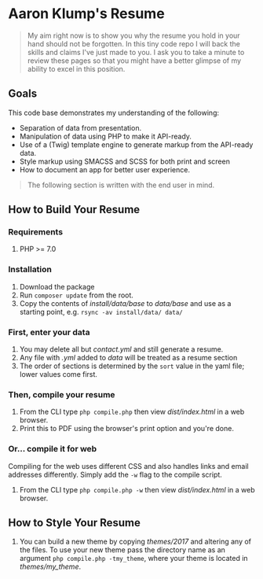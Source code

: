 # Aaron Klump's Resume

> My aim right now is to show you why the resume you hold in your hand should not be forgotten.  In this tiny code repo I will back the skills and claims I've just made to you.  I ask you to take a minute to review these pages so that you might have a better glimpse of my ability to excel in this position.

## Goals

This code base demonstrates my understanding of the following:

- Separation of data from presentation.
- Manipulation of data using PHP to make it API-ready.
- Use of a (Twig) template engine to generate markup from the API-ready data.
- Style markup using SMACSS and SCSS for both print and screen
- How to document an app for better user experience.

> The following section is written with the end user in mind.

## How to Build Your Resume

### Requirements

1. PHP >= 7.0

### Installation

1. Download the package
1. Run `composer update` from the root.
1. Copy the contents of _install/data/base_ to _data/base_ and use as a starting point, e.g. `rsync -av install/data/ data/`


### First, enter your data

1. You may delete all but _contact.yml_ and still generate a resume.
1. Any file with _.yml_ added to _data_ will be treated as a resume section
1. The order of sections is determined by the `sort` value in the yaml file; lower values come first.

### Then, compile your resume

1. From the CLI type `php compile.php` then view _dist/index.html_ in a web browser.
1. Print this to PDF using the browser's print option and you're done.

### Or... compile it for web

Compiling for the web uses different CSS and also handles links and email addresses differently.  Simply add the `-w` flag to the compile script.

1. From the CLI type `php compile.php -w` then view _dist/index.html_ in a web browser.

## How to Style Your Resume

1. You can build a new theme by copying _themes/2017_ and altering any of the files.  To use your new theme pass the directory name as an argument `php compile.php -tmy_theme`, where your theme is located in _themes/my_theme_.

